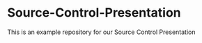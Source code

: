 Source-Control-Presentation
===========================

This is an example repository for our Source Control Presentation